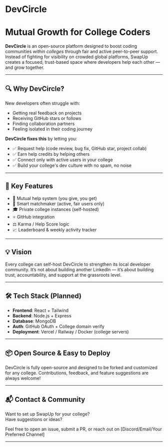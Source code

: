 # DevCircle
# Mutual Growth for College Coders

**DevCircle** is an open-source platform designed to boost coding communities *within colleges* through fair and active peer-to-peer support. Instead of fighting for visibility on crowded global platforms, SwapUp creates a focused, trust-based space where developers help each other — and grow together.

---

## 🔍 Why DevCircle?

New developers often struggle with:
- Getting real feedback on projects
- Receiving GitHub stars or follows
- Finding collaboration partners
- Feeling isolated in their coding journey

**DevCircle fixes this** by letting you:
- ✅ Request help (code review, bug fix, GitHub star, project collab)
- ✅ Earn help credits by helping others
- ✅ Connect only with active users in your college
- ✅ Build your college's dev culture with no spam, no noise

---

## 🎯 Key Features

- 🔁 Mutual help system (you give, you get)
- 🧠 Smart matchmaker (active, fair users only)
- 🎓 Private college instances (self-hosted)
- ⭐ GitHub integration
- ⚖️ Karma / Help Score logic
- 📈 Leaderboard & weekly activity tracker

---

## 💡 Vision

Every college can self-host DevCircle to strengthen its local developer community. It’s not about building another LinkedIn — it’s about building trust, accountability, and support at the grassroots level.

---

## 🛠️ Tech Stack (Planned)

- **Frontend**: React + Tailwind
- **Backend**: Node.js + Express
- **Database**: MongoDB
- **Auth**: GitHub OAuth + College domain verify
- **Deployment**: Vercel / Railway / Docker (college servers)

---

## 📦 Open Source & Easy to Deploy

DevCircle is fully open-source and designed to be forked and customized for any college. Contributions, feedback, and feature suggestions are always welcome!

---

## 📬 Contact & Community

Want to set up SwapUp for your college?  
Have suggestions or ideas?

Feel free to open an issue, submit a PR, or reach out on [Discord/Email/Your Preferred Channel]

---
